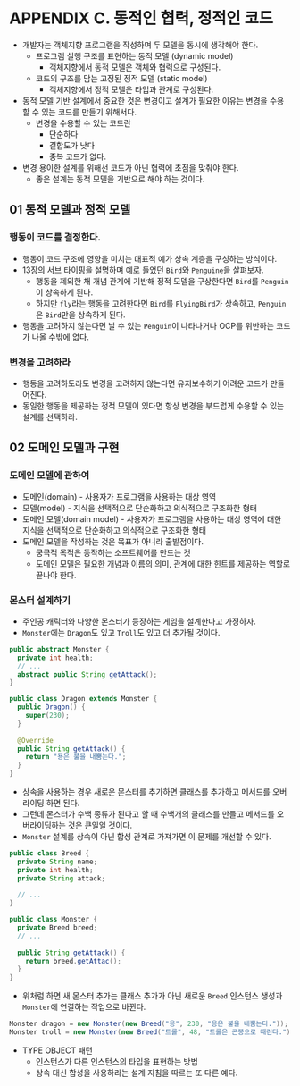 # APPENDIX C. 동적인 협력, 정적인 코드

- 개발자는 객체지향 프로그램을 작성하며 두 모델을 동시에 생각해야 한다.
    - 프로그램 실행 구조를 표현하는 동적 모델 (dynamic model)
        - 객체지향에서 동적 모델은 객체와 협력으로 구성된다.
    - 코드의 구조를 담는 고정된 정적 모델 (static model)
        - 객체지향에서 정적 모델은 타입과 관계로 구성된다.
- 동적 모델 기반 설계에서 중요한 것은 변경이고 설계가 필요한 이유는 변경을 수용할 수 있는 코드를 만들기 위해서다.
    - 변경을 수용할 수 있는 코드란
        - 단순하다
        - 결합도가 낮다
        - 중복 코드가 없다.
- 변경 용이한 설계를 위해선 코드가 아닌 협력에 초점을 맞춰야 한다.
    - 좋은 설계는 동적 모델을 기반으로 해야 하는 것이다.

## 01 동적 모델과 정적 모델

### 행동이 코드를 결정한다.

- 행동이 코드 구조에 영향을 미치는 대표적 예가 상속 계층을 구성하는 방식이다.
- 13장의 서브 타이핑을 설명하며 예로 들었던 `Bird`와 `Penguine`을 살펴보자.
    - 행동을 제외한 채 개념 관계에 기반해 정적 모델을 구상한다면 `Bird`를 `Penguin`이 상속하게 된다.
    - 하지만 `fly`라는 행동을 고려한다면 `Bird`를 `FlyingBird`가 상속하고, `Penguin`은 `Bird`만을 상속하게 된다.
- 행동을 고려하지 않는다면 날 수 있는 `Penguin`이 나타나거나 OCP를 위반하는 코드가 나올 수밖에 없다.

### 변경을 고려하라

- 행동을 고려하도라도 변경을 고려하지 않는다면 유지보수하기 어려운 코드가 만들어진다.
- 동일한 행동을 제공하는 정적 모델이 있다면 항상 변경을 부드럽게 수용할 수 있는 설계를 선택하라.

## 02 도메인 모델과 구현

### 도메인 모델에 관하여

- 도메인(domain) - 사용자가 프로그램을 사용하는 대상 영역
- 모델(model) - 지식을 선택적으로 단순화하고 의식적으로 구조화한 형태
- 도메인 모델(domain model) - 사용자가 프로그램을 사용하는 대상 영역에 대한 지식을 선택적으로 단순화하고 의식적으로 구조화한 형태
- 도메인 모델을 작성하는 것은 목표가 아니라 출발점이다.
    - 궁극적 목적은 동작하는 소프트웨어를 만드는 것
    - 도메인 모델은 필요한 개념과 이름의 의미, 관계에 대한 힌트를 제공하는 역할로 끝나야 한다.

### 몬스터 설계하기

- 주인공 캐릭터와 다양한 몬스터가 등장하는 게임을 설계한다고 가정하자.
- `Monster`에는 `Dragon`도 있고 `Troll`도 있고 더 추가될 것이다.

```java
public abstract Monster {
  private int health;
  // ...
  abstract public String getAttack();
}

public class Dragon extends Monster {
  public Dragon() {
    super(230);
  }
  
  @Override
  public String getAttack() {
    return "용은 불을 내뿜는다.";
  }
}
```

- 상속을 사용하는 경우 새로운 몬스터를 추가하면 클래스를 추가하고 메서드를 오버라이딩 하면 된다.
- 그런데 몬스터가 수백 종류가 된다고 할 때 수백개의 클래스를 만들고 메서드를 오버라이딩하는 것은 큰일일 것이다.
- `Monster` 설계를 상속이 아닌 합성 관계로 가져가면 이 문제를 개선할 수 있다.

```java
public class Breed {
  private String name;
  private int health;
  private String attack;
  
  // ...
}

public class Monster {
  private Breed breed;
  // ...
  
  public String getAttack() {
    return breed.getAttac();
  }
}
```

- 위처럼 하면 새 몬스터 추가는 클래스 추가가 아닌 새로운 `Breed` 인스턴스 생성과 `Monster`에 연결하는 작업으로 바뀐다.

```java
Monster dragon = new Monster(new Breed("용", 230, "용은 불을 내뿜는다."));
Monster troll = new Monster(new Breed("트롤", 48, "트롤은 곤봉으로 때린다."));
```

- TYPE OBJECT 패턴
    - 인스턴스가 다른 인스턴스의 타입을 표현하는 방법
    - 상속 대신 합성을 사용하라는 설계 지침을 따르는 또 다른 예다.
